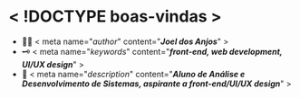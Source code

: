 # < !DOCTYPE boas-vindas >

- 👨‍💻 < meta name="*author*" content="**_Joel dos Anjos_**" >
- 🗝 < meta name="*keywords*" content="**_front-end, web development, UI/UX design_**" >
- 💬 < meta name="*description*" content="**_Aluno de Análise e Desenvolvimento de Sistemas, aspirante a front-end/UI/UX design_**" >
